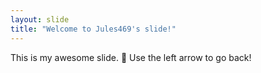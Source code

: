 ```yaml
---
layout: slide
title: "Welcome to Jules469's slide!"
---
```

This is my awesome slide. :tada:
Use the left arrow to go back!
